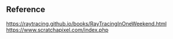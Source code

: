 ## Reference
https://raytracing.github.io/books/RayTracingInOneWeekend.html
https://www.scratchapixel.com/index.php